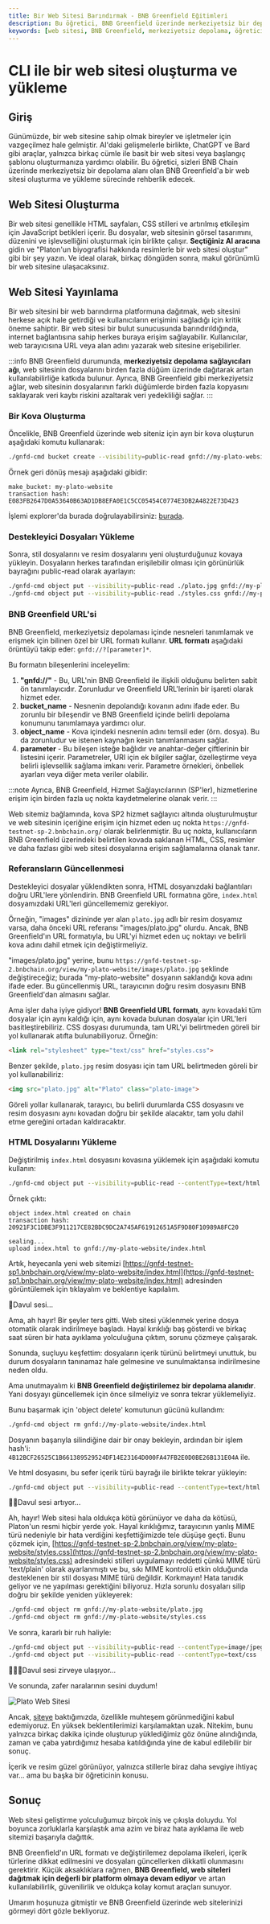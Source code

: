 ```yaml
---
title: Bir Web Sitesi Barındırmak - BNB Greenfield Eğitimleri
description: Bu öğretici, BNB Greenfield üzerinde merkeziyetsiz bir depolama alanında web sitesi oluşturma ve yükleme sürecini açıklamaktadır. Adım adım yönergelerle, kullanıcıların kendi web sitelerini rahatlıkla dağıtmalarını sağlayacak bilgiler sunulmaktadır.
keywords: [web sitesi, BNB Greenfield, merkeziyetsiz depolama, öğretici, yükleme, HTML, CSS]
---
```


# CLI ile bir web sitesi oluşturma ve yükleme

## Giriş
Günümüzde, bir web sitesine sahip olmak bireyler ve işletmeler için vazgeçilmez hale gelmiştir. AI'daki gelişmelerle birlikte, ChatGPT ve Bard gibi araçlar, yalnızca birkaç cümle ile basit bir web sitesi veya başlangıç şablonu oluşturmanıza yardımcı olabilir. Bu öğretici, sizleri BNB Chain üzerinde merkeziyetsiz bir depolama alanı olan BNB Greenfield'a bir web sitesi oluşturma ve yükleme sürecinde rehberlik edecek.

## Web Sitesi Oluşturma

Bir web sitesi genellikle HTML sayfaları, CSS stilleri ve artırılmış etkileşim için JavaScript betikleri içerir. Bu dosyalar, web sitesinin görsel tasarımını, düzenini ve işlevselliğini oluşturmak için birlikte çalışır. **Seçtiğiniz AI aracına** gidin ve "Platon'un biyografisi hakkında resimlerle bir web sitesi oluştur" gibi bir şey yazın. Ve ideal olarak, birkaç döngüden sonra, makul görünümlü bir web sitesine ulaşacaksınız.

## Web Sitesi Yayınlama

Bir web sitesini bir web barındırma platformuna dağıtmak, web sitesini herkese açık hale getirdiği ve kullanıcıların erişimini sağladığı için kritik öneme sahiptir. Bir web sitesi bir bulut sunucusunda barındırıldığında, internet bağlantısına sahip herkes buraya erişim sağlayabilir. Kullanıcılar, web tarayıcısına URL veya alan adını yazarak web sitesine erişebilirler.

:::info
BNB Greenfield durumunda, **merkeziyetsiz depolama sağlayıcıları ağı**, web sitesinin dosyalarını birden fazla düğüm üzerinde dağıtarak artan kullanılabilirliğe katkıda bulunur. Ayrıca, BNB Greenfield gibi merkeziyetsiz ağlar, web sitesinin dosyalarının farklı düğümlerde birden fazla kopyasını saklayarak veri kaybı riskini azaltarak veri yedekliliği sağlar.
:::

### Bir Kova Oluşturma

Öncelikle, BNB Greenfield üzerinde web siteniz için ayrı bir kova oluşturun aşağıdaki komutu kullanarak:

```bash
./gnfd-cmd bucket create --visibility=public-read gnfd://my-plato-website --primarySP 0x231099e40E1f98879C4126ef35D82FF006F24fF2
```

Örnek geri dönüş mesajı aşağıdaki gibidir:
```
make_bucket: my-plato-website
transaction hash:  E083FB2647D0A53640B63AD1DB8EFA0E1C5CC05454C0774E3DB2A4822E73D423
```
İşlemi explorer'da burada doğrulayabilirsiniz: [burada](https://greenfieldscan.com/tx/E083FB2647D0A53640B63AD1DB8EFA0E1C5CC05454C0774E3DB2A4822E73D423).

### Destekleyici Dosyaları Yükleme

Sonra, stil dosyalarını ve resim dosyalarını yeni oluşturduğunuz kovaya yükleyin. Dosyaların herkes tarafından erişilebilir olması için görünürlük bayrağını public-read olarak ayarlayın:

```bash
./gnfd-cmd object put --visibility=public-read ./plato.jpg gnfd://my-plato-website/plato.jpg 
./gnfd-cmd object put --visibility=public-read ./styles.css gnfd://my-plato-website/styles.css
```

### BNB Greenfield URL'si

BNB Greenfield, merkeziyetsiz depolaması içinde nesneleri tanımlamak ve erişmek için bilinen özel bir URL formatı kullanır. **URL formatı** aşağıdaki örüntüyü takip eder: `gnfd://?[parameter]*`.

Bu formatın bileşenlerini inceleyelim:

1. **"gnfd://"** - Bu, URL'nin BNB Greenfield ile ilişkili olduğunu belirten sabit ön tanımlayıcıdır. Zorunludur ve Greenfield URL'lerinin bir işareti olarak hizmet eder.
2. **bucket_name** - Nesnenin depolandığı kovanın adını ifade eder. Bu zorunlu bir bileşendir ve BNB Greenfield içinde belirli depolama konumunu tanımlamaya yardımcı olur.
3. **object_name** - Kova içindeki nesnenin adını temsil eder (örn. dosya). Bu da zorunludur ve istenen kaynağın kesin tanımlanmasını sağlar.
4. **parameter** - Bu bileşen isteğe bağlıdır ve anahtar-değer çiftlerinin bir listesini içerir. Parametreler, URI için ek bilgiler sağlar, özelleştirme veya belirli işlevsellik sağlama imkanı verir. Parametre örnekleri, önbellek ayarları veya diğer meta veriler olabilir.

:::note
Ayrıca, BNB Greenfield, Hizmet Sağlayıcılarının (SP'ler), hizmetlerine erişim için birden fazla uç nokta kaydetmelerine olanak verir. 
:::

Web sitemiz bağlamında, kova SP2 hizmet sağlayıcı altında oluşturulmuştur ve web sitesinin içeriğine erişim için hizmet eden uç nokta `https://gnfd-testnet-sp-2.bnbchain.org/` olarak belirlenmiştir. Bu uç nokta, kullanıcıların BNB Greenfield üzerindeki belirtilen kovada saklanan HTML, CSS, resimler ve daha fazlası gibi web sitesi dosyalarına erişim sağlamalarına olanak tanır.

### Referansların Güncellenmesi

Destekleyici dosyalar yüklendikten sonra, HTML dosyanızdaki bağlantıları doğru URL'lere yönlendirin. BNB Greenfield URL formatına göre, `index.html` dosyamızdaki URL'leri güncellememiz gerekiyor.

Örneğin, "images" dizininde yer alan `plato.jpg` adlı bir resim dosyamız varsa, daha önceki URL referansı "images/plato.jpg" olurdu. Ancak, BNB Greenfield'ın URL formatıyla, bu URL'yi hizmet eden uç noktayı ve belirli kova adını dahil etmek için değiştirmeliyiz.

"images/plato.jpg" yerine, bunu `https://gnfd-testnet-sp-2.bnbchain.org/view/my-plato-website/images/plato.jpg` şeklinde değiştireceğiz; burada "my-plato-website" dosyanın saklandığı kova adını ifade eder. Bu güncellenmiş URL, tarayıcının doğru resim dosyasını BNB Greenfield'dan almasını sağlar.

Ama işler daha iyiye gidiyor! **BNB Greenfield URL formatı**, aynı kovadaki tüm dosyalar için aynı kaldığı için, aynı kovada bulunan dosyalar için URL'leri basitleştirebiliriz. CSS dosyası durumunda, tam URL'yi belirtmeden göreli bir yol kullanarak atıfta bulunabiliyoruz. Örneğin:

```html
<link rel="stylesheet" type="text/css" href="styles.css">
```

Benzer şekilde, `plato.jpg` resim dosyası için tam URL belirtmeden göreli bir yol kullanabiliriz:

```html
<img src="plato.jpg" alt="Plato" class="plato-image">
```

Göreli yollar kullanarak, tarayıcı, bu belirli durumlarda CSS dosyasını ve resim dosyasını aynı kovadan doğru bir şekilde alacaktır, tam yolu dahil etme gereğini ortadan kaldıracaktır.

### HTML Dosyalarını Yükleme

Değiştirilmiş `index.html` dosyasını kovasına yüklemek için aşağıdaki komutu kullanın:

```bash
./gnfd-cmd object put --visibility=public-read --contentType=text/html ./index.html gnfd://my-plato-website/index.html
```

Örnek çıktı:
```
object index.html created on chain
transaction hash:  20921F3C1DBE3F911217CE82BDC9DC2A745AF61912651A5F9D80F10989A8FC20

sealing...
upload index.html to gnfd://my-plato-website/index.html
```

Artık, heyecanla yeni web sitemizi [https://gnfd-testnet-sp1.bnbchain.org/view/my-plato-website/index.html](https://gnfd-testnet-sp1.bnbchain.org/view/my-plato-website/index.html) adresinden görüntülemek için tıklayalım ve beklentiye kapılalım.

🥁Davul sesi...

Ama, ah hayır! Bir şeyler ters gitti. Web sitesi yüklenmek yerine dosya otomatik olarak indirilmeye başladı. Hayal kırıklığı baş gösterdi ve birkaç saat süren bir hata ayıklama yolculuğuna çıktım, sorunu çözmeye çalışarak.

Sonunda, suçluyu keşfettim: dosyaların içerik türünü belirtmeyi unuttuk, bu durum dosyaların tanınamaz hale gelmesine ve sunulmaktansa indirilmesine neden oldu.

Ama unutmayalım ki **BNB Greenfield değiştirilemez bir depolama alanıdır**. Yani dosyayı güncellemek için önce silmeliyiz ve sonra tekrar yüklemeliyiz.

Bunu başarmak için 'object delete' komutunun gücünü kullandım:

```bash
./gnfd-cmd object rm gnfd://my-plato-website/index.html
```

Dosyanın başarıyla silindiğine dair bir onay bekleyin, ardından bir işlem hash'i: 
`4B12BCF26525C1B661389529524DF14E23164D000FA47FB2E0D0BE26B131E04A` ile.

Ve html dosyasını, bu sefer içerik türü bayrağı ile birlikte tekrar yükleyin:

```bash
./gnfd-cmd object put --visibility=public-read --contentType=text/html ./index.html gnfd://my-plato-website/index.html
```

🥁🥁Davul sesi artıyor...

Ah, hayır! Web sitesi hala oldukça kötü görünüyor ve daha da kötüsü, Platon'un resmi hiçbir yerde yok. Hayal kırıklığımız, tarayıcının yanlış MIME türü nedeniyle bir hata verdiğini keşfettiğimizde tele düşüşe geçti. Bunu çözmek için, [https://gnfd-testnet-sp-2.bnbchain.org/view/my-plato-website/styles.css](https://gnfd-testnet-sp-2.bnbchain.org/view/my-plato-website/styles.css) adresindeki stilleri uygulamayı reddetti çünkü MIME türü 'text/plain' olarak ayarlanmıştı ve bu, sıkı MIME kontrolü etkin olduğunda desteklenen bir stil dosyası MIME türü değildir. Korkmayın! Hata tanıdık geliyor ve ne yapılması gerektiğini biliyoruz. Hızla sorunlu dosyaları silip doğru bir şekilde yeniden yükleyerek:

```bash
./gnfd-cmd object rm gnfd://my-plato-website/plato.jpg
./gnfd-cmd object rm gnfd://my-plato-website/styles.css
```
Ve sonra, kararlı bir ruh haliyle:
```bash
./gnfd-cmd object put --visibility=public-read --contentType=image/jpeg ./plato.jpg gnfd://my-plato-website/plato.jpg
./gnfd-cmd object put --visibility=public-read --contentType=text/css ./styles.css gnfd://my-plato-website/styles.css
```

🥁🥁🥁Davul sesi zirveye ulaşıyor…

Ve sonunda, zafer naralarının sesini duydum! 

![Plato Web Sitesi](../../../images/bnb-chain/bnb-greenfield/for-developers/tutorials/website-example.png)

Ancak, [siteye](https://greenfield-sp.bnbchain.org/view/my-plato-website/index.html) baktığımızda, özellikle muhteşem görünmediğini kabul edemiyoruz. En yüksek beklentilerimizi karşılamaktan uzak. Nitekim, bunu yalnızca birkaç dakika içinde oluşturup yüklediğimiz göz önüne alındığında, zaman ve çaba yatırdığımız hesaba katıldığında yine de kabul edilebilir bir sonuç.

İçerik ve resim güzel görünüyor, yalnızca stillerle biraz daha sevgiye ihtiyaç var... ama bu başka bir öğreticinin konusu.

## Sonuç

Web sitesi geliştirme yolculuğumuz birçok iniş ve çıkışla doluydu. Yol boyunca zorluklarla karşılaştık ama azim ve biraz hata ayıklama ile web sitemizi başarıyla dağıttık.

BNB Greenfield'ın URL formatı ve değiştirilemez depolama ilkeleri, içerik türlerine dikkat edilmesini ve dosyaları güncellerken dikkatli olunmasını gerektirir. Küçük aksaklıklara rağmen, **BNB Greenfield, web siteleri dağıtmak için değerli bir platform olmaya devam ediyor** ve artan kullanılabilirlik, güvenilirlik ve oldukça kolay komut araçları sunuyor.

Umarım hoşunuza gitmiştir ve BNB Greenfield üzerinde web sitelerinizi görmeyi dört gözle bekliyoruz.